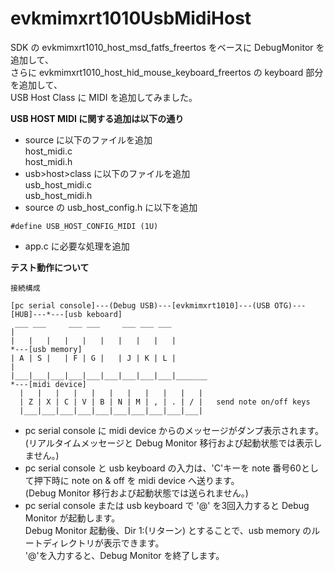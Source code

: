 # evkmimxrt1010UsbMidiHost
  
SDK の evkmimxrt1010_host_msd_fatfs_freertos をベースに DebugMonitor を追加して、  
さらに evkmimxrt1010_host_hid_mouse_keyboard_freertos の keyboard 部分を追加して、  
USB Host Class に MIDI を追加してみました。  

**USB HOST MIDI に関する追加は以下の通り**  

- source に以下のファイルを追加  
host_midi.c  
host_midi.h  
- usb>host>class に以下のファイルを追加  
usb_host_midi.c  
usb_host_midi.h  
- source の usb_host_config.h に以下を追加
```
#define USB_HOST_CONFIG_MIDI (1U)
```
- app.c に必要な処理を追加

**テスト動作について**

```
接続構成

[pc serial console]---(Debug USB)---[evkmimxrt1010]---(USB OTG)---[HUB]---*---[usb keboard]  
 ___ ___     ___ ___     ___ ___ ___                                      |
|   |   |   |   |   |   |   |   |   |                                     *---[usb memory]
| A | S |   | F | G |   | J | K | L |                                     |
|___|___|___|___|___|___|___|___|___|_______                              *---[midi device]
  |   |   |   |   |   |   |   |   |   |   |
  | Z | X | C | V | B | N | M | , | . | / |   send note on/off keys
  |___|___|___|___|___|___|___|___|___|___|
```
- pc serial console に midi device からのメッセージがダンプ表示されます。  
  (リアルタイムメッセージと Debug Monitor 移行および起動状態では表示しません。)
- pc serial console と usb keyboard の入力は、'C'キーを note 番号60として押下時に note on & off を midi device へ送ります。  
  (Debug Monitor 移行および起動状態では送られません。)
- pc serial console または usb keyboard で '@' を3回入力すると Debug Monitor が起動します。  
  Debug Monitor 起動後、Dir 1:(リターン) とすることで、usb memory のルートディレクトリが表示できます。  
  '@'を入力すると、Debug Monitor を終了します。
  
